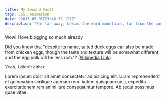 ```yaml
---
title: My Second Post!
tags: CSS, Animation
date: "2015-05-06T23:46:37.121Z"
description: "Far far away, behind the word mountains, far from the countries Vokalia and Consonantia, there live the blind texts. Separated they live in"
---
```


Wow! I love blogging so much already.

Did you know that "despite its name, salted duck eggs can also be made from
chicken eggs, though the taste and texture will be somewhat different, and the
egg yolk will be less rich."?
([Wikipedia Link](https://en.wikipedia.org/wiki/Salted_duck_egg))

Yeah, I didn't either.

Lorem ipsum dolor sit amet consectetur adipisicing elit. Ullam reprehenderit et quibusdam similique aperiam rem. Autem quisquam odio, expedita exercitationem rem animi iure consequuntur tempore. Ab sequi possimus quae vitae.
